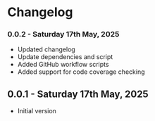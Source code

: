 # Changelog

### 0.0.2 - Saturday 17th May, 2025

- Updated changelog
- Update dependencies and script
- Added GitHub workflow scripts
- Added support for code coverage checking

## 0.0.1 - Saturday 17th May, 2025

- Initial version